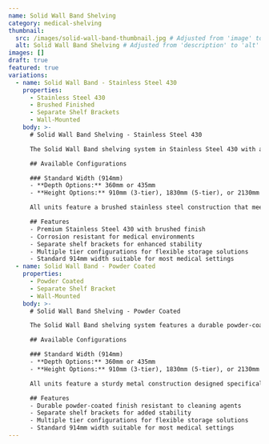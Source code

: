```yaml
---
name: Solid Wall Band Shelving
category: medical-shelving
thumbnail:
  src: /images/solid-wall-band-thumbnail.jpg # Adjusted from 'image' to 'src'
  alt: Solid Wall Band Shelving # Adjusted from 'description' to 'alt'
images: []
draft: true
featured: true
variations:
  - name: Solid Wall Band - Stainless Steel 430
    properties:
      - Stainless Steel 430
      - Brushed Finished
      - Separate Shelf Brackets
      - Wall-Mounted
    body: >-
      # Solid Wall Band Shelving - Stainless Steel 430

      The Solid Wall Band shelving system in Stainless Steel 430 with a premium brushed finish offers superior corrosion resistance and durability for demanding medical environments. The separate shelf brackets provide secure wall mounting and enhanced stability.

      ## Available Configurations

      ### Standard Width (914mm)
      - **Depth Options:** 360mm or 435mm
      - **Height Options:** 910mm (3-tier), 1830mm (5-tier), or 2130mm (7-tier)

      All units feature a brushed stainless steel construction that meets strict medical environment requirements, with excellent resistance to cleaning agents and disinfectants. The solid shelves provide stable support for a variety of medical supplies and equipment.

      ## Features
      - Premium Stainless Steel 430 with brushed finish
      - Corrosion resistant for medical environments
      - Separate shelf brackets for enhanced stability
      - Multiple tier configurations for flexible storage solutions
      - Standard 914mm width suitable for most medical settings
  - name: Solid Wall Band - Powder Coated
    properties:
      - Powder Coated
      - Separate Shelf Bracket
      - Wall-Mounted
    body: >-
      # Solid Wall Band Shelving - Powder Coated

      The Solid Wall Band shelving system features a durable powder-coated finish with separate shelf brackets for secure wall mounting. This system is available in multiple configurations to suit your specific medical storage needs.

      ## Available Configurations

      ### Standard Width (914mm)
      - **Depth Options:** 360mm or 435mm
      - **Height Options:** 910mm (3-tier), 1830mm (5-tier), or 2130mm (7-tier)

      All units feature a sturdy metal construction designed specifically for medical environments, with easy installation and cleaning. The solid shelves provide stable support for a variety of medical supplies and equipment.

      ## Features
      - Durable powder-coated finish resistant to cleaning agents
      - Separate shelf brackets for added stability
      - Multiple tier configurations for flexible storage solutions
      - Standard 914mm width suitable for most medical settings
---
```

